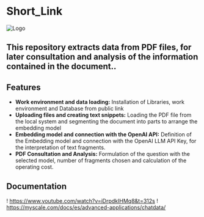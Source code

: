 # Short_Link

![Logo](https://kchcomunicacion.com/wp-content/uploads/2024/05/cjv.png)


## This repository extracts data from PDF files, for later consultation and analysis of the information contained in the document..
## Features

- **Work environment and data loading:** Installation of Libraries, work environment and Database from public link
- **Uploading files and creating text snippets:** Loading the PDF file from the local system and segmenting the document into parts to arrange the embedding model
- **Embedding model and connection with the OpenAI API:** Definition of the Embedding model and connection with the OpenAI LLM API Key, for the interpretation of text fragments.
- **PDF Consultation and Analysis:** Formulation of the question with the selected model, number of fragments chosen and calculation of the operating cost.

## **Documentation**
! https://www.youtube.com/watch?v=iDrpdkIHMq8&t=312s
! https://myscale.com/docs/es/advanced-applications/chatdata/
